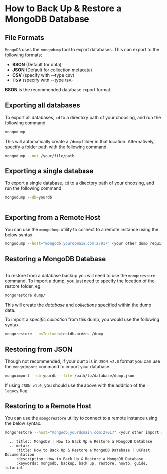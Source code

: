 # How to Back Up & Restore a MongoDB Database

## File Formats

`MongoDB` uses the `mongodump` tool to export databases. This can export to the following formats;

- **BSON** (Default for data)
- **JSON** (Default for collection metadata)
- **CSV** (specify with --type csv)
- **TSV** (specify with --type tsv)

**BSON** is the recommended database export format.

## Exporting all databases

To export all databases, `cd` to a directory path of your choosing, and run the following command

```bash
mongodump
```

This will automatically create a `/dump` folder in that location. Alternatively, specify a folder path with the following command.
```bash
mongodump --out /your/file/path
``` 

## Exporting a single database

To export a single database, `cd` to a directory path of your choosing, and run the following command

```bash
mongodump --db=yourdb
```

``` note:: Commvault does not currently offer plugin/agent for MongoDB specifically, so this would only be backed up in a File Level backup.
```

## Exporting from a Remote Host

You can use the `mongodump` utility to connect to a remote instance using the below syntax.

```bash
mongodump --host="mongodb.yourdomain.com:27017" <your other dump requirements>
```

## Restoring a MongoDB Database

``` warning:: If requesting a database restore from UKFast Support, please provide the directory for your database dumps. Without this, only /var/lib/mongodb would be restored.
```

To restore from a database backup you will need to use the `mongorestore` command. To import a dump, you just need to specify the location of the restore folder, eg.

```bash
mongorestore dump/
```
This will create the *database* and *collections* specified within the dump data.

To import a *specific collection* from this dump, you would use the following syntax

```bash
mongorestore --nsInclude=testdb.orders /dump
```

## Restoring from JSON

Though not recommended, if your dump is in `JSON v2.0` format you can use the `mongoimport` command to import your database.

```bash
mongoimport --db yourdb --file /path/to/database/dump.json
```
If using `JSON v1.0`, you should use the above with the addition of the `--legacy` flag.

## Restoring to a Remote Host

You can use the `mongorestore` utility to connect to a remote instance using the below syntax.

```bash
mongorestore --host="mongodb.yourdomain.com:27017" <your other import requirements>
```


```eval_rst
  .. title:: MongoDB | How to Back Up & Restore a MongoDB Database
  .. meta::
     :title: How to Back Up & Restore a MongoDB Database | UKFast Documentation
     :description: How to Back Up & Restore a MongoDB Database
     :keywords: mongodb, backup, back up, restore, howto, guide, tutorial
```
